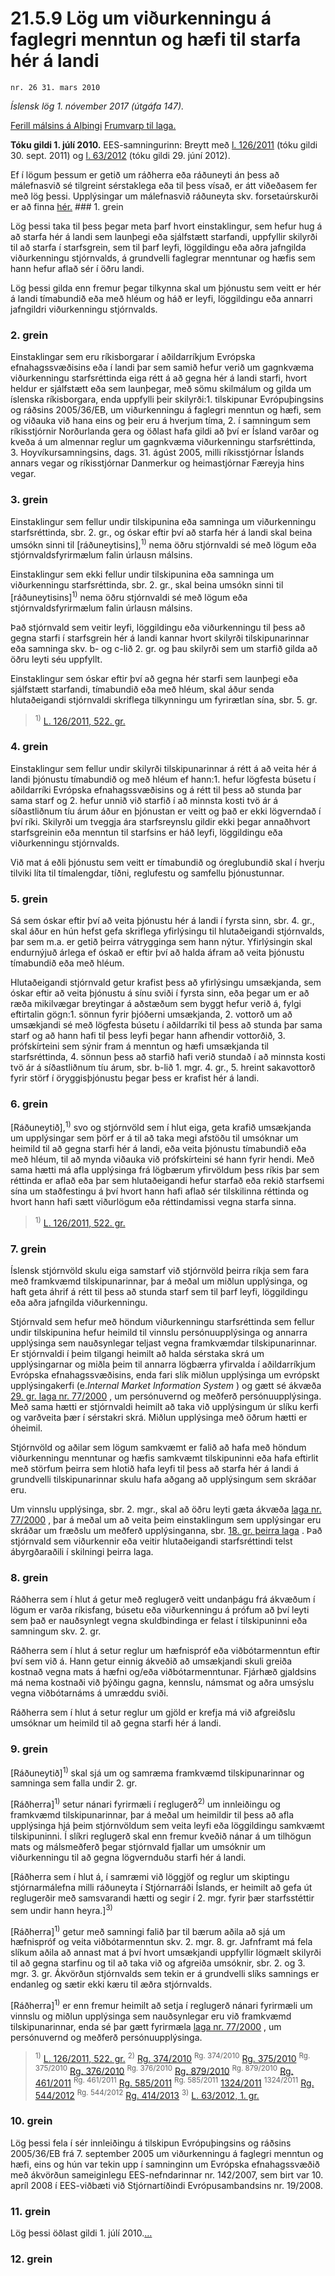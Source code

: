 # 21.5.9 Lög um viðurkenningu á faglegri menntun og hæfi til starfa hér á landi

`nr. 26 31. mars 2010`

_Íslensk lög 1. nóvember 2017 (útgáfa 147)._

[Ferill málsins á Alþingi](https://www.althingi.is/thingstorf/thingmalalistar-eftir-thingum/ferill/?ltg=138&mnr=309)
[Frumvarp til laga.](https://www.althingi.is/altext/138/s/0361.html)

**Tóku gildi 1. júlí 2010.**
EES-samningurinn:
Breytt með
[l. 126/2011](https://althingi.is/altext/stjt/2011.126.html) (tóku gildi 30. sept. 2011) og
[l. 63/2012](https://althingi.is/altext/stjt/2012.063.html) (tóku gildi 29. júní 2012).

Ef í lögum þessum er getið um ráðherra eða ráðuneyti án þess að málefnasvið sé tilgreint sérstaklega eða til þess vísað, er átt viðeðasem fer með lög þessi. Upplýsingar um málefnasvið ráðuneyta skv. forsetaúrskurði er að finna [hér.](2017015.md) ### 1. grein



Lög þessi taka til þess þegar meta þarf hvort einstaklingur, sem hefur hug á að starfa hér á landi sem launþegi eða sjálfstætt starfandi, uppfyllir skilyrði til að starfa í starfsgrein, sem til þarf leyfi, löggildingu eða aðra jafngilda viðurkenningu stjórnvalds, á grundvelli faglegrar menntunar og hæfis sem hann hefur aflað sér í öðru landi.

Lög þessi gilda enn fremur þegar tilkynna skal um þjónustu sem veitt er hér á landi tímabundið eða með hléum og háð er leyfi, löggildingu eða annarri jafngildri viðurkenningu stjórnvalds.

### 2. grein



Einstaklingar sem eru ríkisborgarar í aðildarríkjum Evrópska efnahagssvæðisins eða í landi þar sem samið hefur verið um gagnkvæma viðurkenningu starfsréttinda eiga rétt á að gegna hér á landi starfi, hvort heldur er sjálfstætt eða sem launþegar, með sömu skilmálum og gilda um íslenska ríkisborgara, enda uppfylli þeir skilyrði:1. tilskipunar Evrópuþingsins og ráðsins 2005/36/EB, um viðurkenningu á faglegri menntun og hæfi, sem og viðauka við hana eins og þeir eru á hverjum tíma,
2. í samningum sem ríkisstjórnir Norðurlanda gera og öðlast hafa gildi að því er Ísland varðar og kveða á um almennar reglur um gagnkvæma viðurkenningu starfsréttinda,
3. Hoyvíkursamningsins, dags. 31. ágúst 2005, milli ríkisstjórnar Íslands annars vegar og ríkisstjórnar Danmerkur og heimastjórnar Færeyja hins vegar.

### 3. grein



Einstaklingur sem fellur undir tilskipunina eða samninga um viðurkenningu starfsréttinda, sbr. 2. gr., og óskar eftir því að starfa hér á landi skal beina umsókn sinni til [ráðuneytisins],<sup>1)</sup> nema öðru stjórnvaldi sé með lögum eða stjórnvaldsfyrirmælum falin úrlausn málsins.

Einstaklingur sem ekki fellur undir tilskipunina eða samninga um viðurkenningu starfsréttinda, sbr. 2. gr., skal beina umsókn sinni til [ráðuneytisins]<sup>1)</sup> nema öðru stjórnvaldi sé með lögum eða stjórnvaldsfyrirmælum falin úrlausn málsins.

Það stjórnvald sem veitir leyfi, löggildingu eða viðurkenningu til þess að gegna starfi í starfsgrein hér á landi kannar hvort skilyrði tilskipunarinnar eða samninga skv. b- og c-lið 2. gr. og þau skilyrði sem um starfið gilda að öðru leyti séu uppfyllt.

Einstaklingur sem óskar eftir því að gegna hér starfi sem launþegi eða sjálfstætt starfandi, tímabundið eða með hléum, skal áður senda hlutaðeigandi stjórnvaldi skriflega tilkynningu um fyrirætlan sína, sbr. 5. gr.

> <sup>1)</sup> [L. 126/2011, 522. gr.](https://althingi.is/altext/stjt/2011.126.html)

### 4. grein



Einstaklingur sem fellur undir skilyrði tilskipunarinnar á rétt á að veita hér á landi þjónustu tímabundið og með hléum ef hann:1. hefur lögfesta búsetu í aðildarríki Evrópska efnahagssvæðisins og á rétt til þess að stunda þar sama starf og
2. hefur unnið við starfið í að minnsta kosti tvö ár á síðastliðnum tíu árum áður en þjónustan er veitt og það er ekki lögverndað í því ríki. Skilyrði um tveggja ára starfsreynslu gildir ekki þegar annaðhvort starfsgreinin eða menntun til starfsins er háð leyfi, löggildingu eða viðurkenningu stjórnvalds.

Við mat á eðli þjónustu sem veitt er tímabundið og óreglubundið skal í hverju tilviki líta til tímalengdar, tíðni, reglufestu og samfellu þjónustunnar.

### 5. grein



Sá sem óskar eftir því að veita þjónustu hér á landi í fyrsta sinn, sbr. 4. gr., skal áður en hún hefst gefa skriflega yfirlýsingu til hlutaðeigandi stjórnvalds, þar sem m.a. er getið þeirra vátrygginga sem hann nýtur. Yfirlýsingin skal endurnýjuð árlega ef óskað er eftir því að halda áfram að veita þjónustu tímabundið eða með hléum.

Hlutaðeigandi stjórnvald getur krafist þess að yfirlýsingu umsækjanda, sem óskar eftir að veita þjónustu á sínu sviði í fyrsta sinn, eða þegar um er að ræða mikilvægar breytingar á aðstæðum sem byggt hefur verið á, fylgi eftirtalin gögn:1. sönnun fyrir þjóðerni umsækjanda,
2. vottorð um að umsækjandi sé með lögfesta búsetu í aðildarríki til þess að stunda þar sama starf og að hann hafi til þess leyfi þegar hann afhendir vottorðið,
3. prófskírteini sem sýnir fram á menntun og hæfi umsækjanda til starfsréttinda,
4. sönnun þess að starfið hafi verið stundað í að minnsta kosti tvö ár á síðastliðnum tíu árum, sbr. b-lið 1. mgr. 4. gr.,
5. hreint sakavottorð fyrir störf í öryggisþjónustu þegar þess er krafist hér á landi.

### 6. grein



[Ráðuneytið],<sup>1)</sup> svo og stjórnvöld sem í hlut eiga, geta krafið umsækjanda um upplýsingar sem þörf er á til að taka megi afstöðu til umsóknar um heimild til að gegna starfi hér á landi, eða veita þjónustu tímabundið eða með hléum, til að mynda viðauka við prófskírteini sé hann fyrir hendi. Með sama hætti má afla upplýsinga frá lögbærum yfirvöldum þess ríkis þar sem réttinda er aflað eða þar sem hlutaðeigandi hefur starfað eða rekið starfsemi sína um staðfestingu á því hvort hann hafi aflað sér tilskilinna réttinda og hvort hann hafi sætt viðurlögum eða réttindamissi vegna starfa sinna.

> <sup>1)</sup> [L. 126/2011, 522. gr.](https://althingi.is/altext/stjt/2011.126.html)

### 7. grein



Íslensk stjórnvöld skulu eiga samstarf við stjórnvöld þeirra ríkja sem fara með framkvæmd tilskipunarinnar, þar á meðal um miðlun upplýsinga, og haft geta áhrif á rétt til þess að stunda starf sem til þarf leyfi, löggildingu eða aðra jafngilda viðurkenningu.

Stjórnvald sem hefur með höndum viðurkenningu starfsréttinda sem fellur undir tilskipunina hefur heimild til vinnslu persónuupplýsinga og annarra upplýsinga sem nauðsynlegar teljast vegna framkvæmdar tilskipunarinnar. Er stjórnvaldi í þeim tilgangi heimilt að halda sérstaka skrá um upplýsingarnar og miðla þeim til annarra lögbærra yfirvalda í aðildarríkjum Evrópska efnahagssvæðisins, enda fari slík miðlun upplýsinga um evrópskt upplýsingakerfi (e._Internal Market Information System_ ) og gætt sé ákvæða [29. gr. laga nr. 77/2000](2000077.md#G29) , um persónuvernd og meðferð persónuupplýsinga. Með sama hætti er stjórnvaldi heimilt að taka við upplýsingum úr slíku kerfi og varðveita þær í sérstakri skrá. Miðlun upplýsinga með öðrum hætti er óheimil.

Stjórnvöld og aðilar sem lögum samkvæmt er falið að hafa með höndum viðurkenningu menntunar og hæfis samkvæmt tilskipuninni eða hafa eftirlit með störfum þeirra sem hlotið hafa leyfi til þess að starfa hér á landi á grundvelli tilskipunarinnar skulu hafa aðgang að upplýsingum sem skráðar eru.

Um vinnslu upplýsinga, sbr. 2. mgr., skal að öðru leyti gæta ákvæða [laga nr. 77/2000](2000077.md) , þar á meðal um að veita þeim einstaklingum sem upplýsingar eru skráðar um fræðslu um meðferð upplýsinganna, sbr. [18. gr. þeirra laga](2000077.md#G18) . Það stjórnvald sem viðurkennir eða veitir hlutaðeigandi starfsréttindi telst ábyrgðaraðili í skilningi þeirra laga.

### 8. grein



Ráðherra sem í hlut á getur með reglugerð veitt undanþágu frá ákvæðum í lögum er varða ríkisfang, búsetu eða viðurkenningu á prófum að því leyti sem það er nauðsynlegt vegna skuldbindinga er felast í tilskipuninni eða samningum skv. 2. gr.

Ráðherra sem í hlut á setur reglur um hæfnispróf eða viðbótarmenntun eftir því sem við á. Hann getur einnig ákveðið að umsækjandi skuli greiða kostnað vegna mats á hæfni og/eða viðbótarmenntunar. Fjárhæð gjaldsins má nema kostnaði við þýðingu gagna, kennslu, námsmat og aðra umsýslu vegna viðbótarnáms á umræddu sviði.

Ráðherra sem í hlut á setur reglur um gjöld er krefja má við afgreiðslu umsóknar um heimild til að gegna starfi hér á landi.

### 9. grein



[Ráðuneytið]<sup>1)</sup> skal sjá um og samræma framkvæmd tilskipunarinnar og samninga sem falla undir 2. gr.

[Ráðherra]<sup>1)</sup> setur nánari fyrirmæli í reglugerð<sup>2)</sup> um innleiðingu og framkvæmd tilskipunarinnar, þar á meðal um heimildir til þess að afla upplýsinga hjá þeim stjórnvöldum sem veita leyfi eða löggildingu samkvæmt tilskipuninni. Í slíkri reglugerð skal enn fremur kveðið nánar á um tilhögun mats og málsmeðferð þegar stjórnvald fjallar um umsóknir um viðurkenningu til að gegna lögvernduðu starfi hér á landi.

[Ráðherra sem í hlut á, í samræmi við löggjöf og reglur um skiptingu stjórnarmálefna milli ráðuneyta í Stjórnarráði Íslands, er heimilt að gefa út reglugerðir með samsvarandi hætti og segir í 2. mgr. fyrir þær starfsstéttir sem undir hann heyra.]<sup>3)</sup> 

[Ráðherra]<sup>1)</sup> getur með samningi falið þar til bærum aðila að sjá um hæfnispróf og veita viðbótarmenntun skv. 2. mgr. 8. gr. Jafnframt má fela slíkum aðila að annast mat á því hvort umsækjandi uppfyllir lögmælt skilyrði til að gegna starfinu og til að taka við og afgreiða umsóknir, sbr. 2. og 3. mgr. 3. gr. Ákvörðun stjórnvalds sem tekin er á grundvelli slíks samnings er endanleg og sætir ekki kæru til æðra stjórnvalds.

[Ráðherra]<sup>1)</sup> er enn fremur heimilt að setja í reglugerð nánari fyrirmæli um vinnslu og miðlun upplýsinga sem nauðsynlegar eru við framkvæmd tilskipunarinnar, enda sé þar gætt fyrirmæla [laga nr. 77/2000](2000077.md) , um persónuvernd og meðferð persónuupplýsinga.

> <sup>1)</sup> [L. 126/2011, 522. gr.](https://althingi.is/altext/stjt/2011.126.html) <sup>2)</sup> [Rg. 374/2010](https://althingi.ishttps://www.reglugerd.is/reglugerdir/allar/nr/374-2010) <sup>Rg. 374/2010</sup> [Rg. 375/2010](https://althingi.ishttps://www.reglugerd.is/reglugerdir/allar/nr/375-2010) <sup>Rg. 375/2010</sup> [Rg. 376/2010](https://althingi.ishttps://www.reglugerd.is/reglugerdir/allar/nr/376-2010) <sup>Rg. 376/2010</sup> [Rg. 879/2010](https://althingi.ishttps://www.reglugerd.is/reglugerdir/allar/nr/879-2010) <sup>Rg. 879/2010</sup> [Rg. 461/2011](https://althingi.ishttps://www.reglugerd.is/reglugerdir/allar/nr/461-2011) <sup>Rg. 461/2011</sup> [Rg. 585/2011](https://althingi.ishttps://www.reglugerd.is/reglugerdir/allar/nr/585-2011) <sup>Rg. 585/2011</sup> [1324/2011](https://althingi.ishttps://www.reglugerd.is/reglugerdir/allar/nr/1324-2011) <sup>1324/2011</sup> [Rg. 544/2012](https://althingi.ishttps://www.reglugerd.is/reglugerdir/allar/nr/544-2012) <sup>Rg. 544/2012</sup> [Rg. 414/2013](https://althingi.ishttps://www.reglugerd.is/reglugerdir/allar/nr/414-2013) <sup>3)</sup> [L. 63/2012, 1. gr.](https://althingi.is/altext/stjt/2012.063.html)

### 10. grein



Lög þessi fela í sér innleiðingu á tilskipun Evrópuþingsins og ráðsins 2005/36/EB frá 7. september 2005 um viðurkenningu á faglegri menntun og hæfi, eins og hún var tekin upp í samninginn um Evrópska efnahagssvæðið með ákvörðun sameiginlegu EES-nefndarinnar nr. 142/2007, sem birt var 10. apríl 2008 í EES-viðbæti við Stjórnartíðindi Evrópusambandsins nr. 19/2008.

### 11. grein



Lög þessi öðlast gildi 1. júlí 2010.[…](https://www.althingi.is/lagasafn/leidbeiningar/)

### 12. grein


